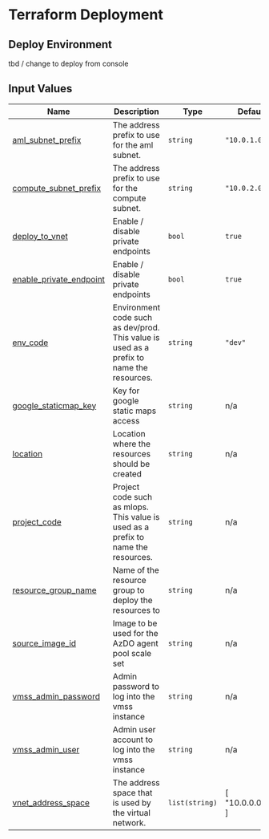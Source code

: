 # Terraform Deployment

## Deploy Environment

tbd / change to deploy from console

## Input Values

| Name | Description | Type | Default | Required |
|------|-------------|------|---------|:--------:|
| [aml\_subnet\_prefix](#input\_aml\_subnet\_prefix) | The address prefix to use for the aml subnet. | `string` | `"10.0.1.0/24"` | no |
| [compute\_subnet\_prefix](#input\_compute\_subnet\_prefix) | The address prefix to use for the compute subnet. | `string` | `"10.0.2.0/24"` | no |
| [deploy\_to\_vnet](#input\_deploy\_to\_vnet) | Enable / disable private endpoints | `bool` | `true` | no |
| [enable\_private\_endpoint](#input\_enable\_private\_endpoint) | Enable / disable private endpoints | `bool` | `true` | no |
| [env\_code](#input\_env\_code) | Environment code such as dev/prod. This value is used as a prefix to name the resources. | `string` | `"dev"` | no |
| [google\_staticmap\_key](#input\_google\_staticmap\_key) | Key for google static maps access | `string` | n/a | yes |
| [location](#input\_location) | Location where the resources should be created | `string` | n/a | yes |
| [project\_code](#input\_project\_code) | Project code such as mlops. This value is used as a prefix to name the resources. | `string` | n/a | yes |
| [resource\_group\_name](#input\_resource\_group\_name) | Name of the resource group to deploy the resources to | `string` | n/a | yes |
| [source\_image\_id](#input\_source\_image\_id) | Image to be used for the AzDO agent pool scale set | `string` | n/a | yes |
| [vmss\_admin\_password](#input\_vmss\_admin\_password) | Admin password to log into the vmss instance | `string` | n/a | yes |
| [vmss\_admin\_user](#input\_vmss\_admin\_user) | Admin user account to log into the vmss instance | `string` | n/a | yes |
| [vnet\_address\_space](#input\_vnet\_address\_space) | The address space that is used by the virtual network. | `list(string)` | [ "10.0.0.0/16" ] | no |
